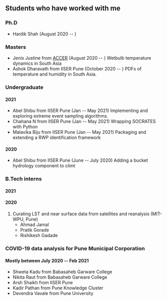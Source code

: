 ## Students who have worked with me

### Ph.D

* Hardik Shah (August 2020 -- )

### Masters

* Jenix Justine from [ACCER](http://accer.kau.in/) (August 2020 -- ) Wetbulb temperature dynamics in South Asia
* Ashok Dharavath from IISER Pune (October 2020 -- ) PDFs of temperature and humidity in South Asia.

### Undergraduate

#### 2021

* Abel Shibu from IISER Pune (Jan -- May 2021) Implementing and exploring extreme event sampling algorithms.
* Chahana N from IISER Pune (Jan -- May 2021) Wrapping SOCRATES with Python
* Malavika Biju from IISER Pune (Jan -- May 2021) Packaging and extending a RWP identification
  framework 

#### 2020

* Abel Shibu from IISER Pune (June -- July 2020) Adding a bucket hydrology component to climt


### B.Tech interns

#### 2021


#### 2020

1. Curating LST and near surface data from satellites and reanalysis (MIT-WPU, Pune)
    * Ahmad Jamal
    * Pratik Gorade
    * Rishikesh Gadade


### COVID-19 data analysis for Pune Municipal Corporation

#### Mostly between July 2020 -- Feb 2021

* Shweta Kadu from Babasaheb Garware College
* Nikita Raut from Babasaheb Garware College
* Arsh Shaikh from IISER Pune
* Kadir Pathan from Pune Knowledge Cluster
* Devendra Vavale from Pune University

